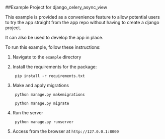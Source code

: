 ##Example Project for django_celery_async_view

This example is provided as a convenience feature to allow potential users to try the app straight from the app repo without having to create a django project.

It can also be used to develop the app in place.

To run this example, follow these instructions:

1. Navigate to the `example` directory
2. Install the requirements for the package:
		
		pip install -r requirements.txt
		
3. Make and apply migrations

		python manage.py makemigrations
		
		python manage.py migrate
		
4. Run the server

		python manage.py runserver
		
5. Access from the browser at `http://127.0.0.1:8000`
